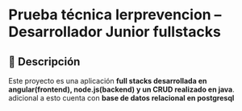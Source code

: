 # Prueba técnica lerprevencion – Desarrollador Junior fullstacks
## 📌 Descripción
Este proyecto es una aplicación **full stacks desarrollada en angular(frontend), node.js(backend) y un CRUD realizado en java**.  
adicional a esto cuenta con **base de datos relacional en postgresql**
